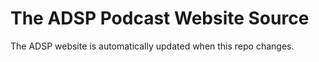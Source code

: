 # The ADSP Podcast Website Source

The ADSP website is automatically updated when this repo changes.
